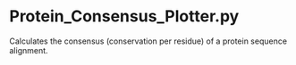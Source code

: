 # Protein_Consensus_Plotter.py
Calculates the consensus (conservation per residue) of a protein sequence alignment. 
